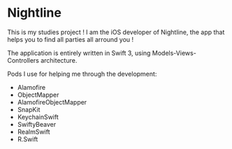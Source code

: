 # Nightline
This is my studies project !
I am the iOS developer of Nightline, the app that helps you to find all parties all arround you !

The application is entirely written in Swift 3, using Models-Views-Controllers architecture.

Pods I use for helping me through the development:
 - Alamofire
 - ObjectMapper
 - AlamofireObjectMapper
 - SnapKit
 - KeychainSwift
 - SwiftyBeaver
 - RealmSwift
 - R.Swift
